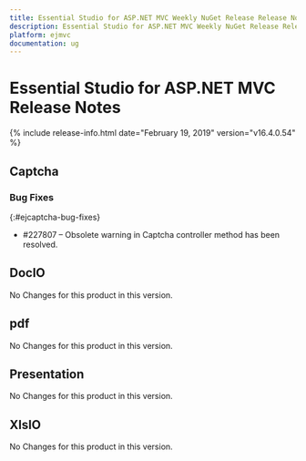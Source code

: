 ```yaml
---
title: Essential Studio for ASP.NET MVC Weekly NuGet Release Release Notes  
description: Essential Studio for ASP.NET MVC Weekly NuGet Release Release Notes  
platform: ejmvc
documentation: ug
---
```


# Essential Studio for ASP.NET MVC  Release Notes  

{% include release-info.html date="February 19, 2019"  version="v16.4.0.54" %} 






## Captcha

### Bug Fixes
{:#ejcaptcha-bug-fixes}

* \#227807 – Obsolete warning in Captcha controller method has been resolved.

## DocIO

No Changes for this product in this version.

[//]: # "Delete the contents of this file while new content is added."

## pdf

No Changes for this product in this version.

[//]: # "Delete the contents of this file while new content is added."

## Presentation

No Changes for this product in this version.

[//]: # "Delete the contents of this file while new content is added."

## XlsIO

No Changes for this product in this version.

[//]: # "Delete the contents of this file while new content is added."

